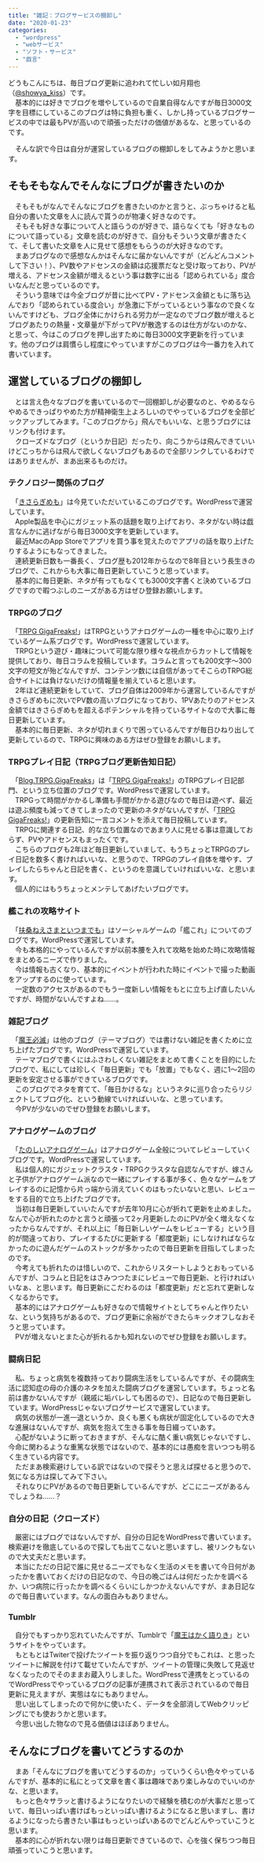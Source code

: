 ```yaml
---
title: "雑記：ブログサービスの棚卸し"
date: "2020-01-23"
categories: 
  - "wordpress"
  - "webサービス"
  - "ソフト・サービス"
  - "戯言"
---
```


どうもこんにちは、毎日ブログ更新に追われて忙しい如月翔也（[@showya\_kiss](http://twitter.com/showya_kiss)）です。  
　基本的には好きでブログを増やしているので自業自得なんですが毎日3000文字を目標にしているこのブログは特に負担も重く、しかし持っているブログサービスの中では最もPVが高いので頑張っただけの価値があるな、と思っているのです。  
  
　そんな訳で今日は自分が運営しているブログの棚卸しをしてみようかと思います。  

## そもそもなんでそんなにブログが書きたいのか

　そもそもがなんでそんなにブログを書きたいのかと言うと、ぶっちゃけると私自分の書いた文章を人に読んで貰うのが物凄く好きなのです。  
　そもそも好きな事について人と語らうのが好きで、語らなくても「好きなものについて語っている」文章を読むのが好きで、自分もそういう文章が書きたくて、そして書いた文章を人に見せて感想をもらうのが大好きなのです。  
　まあブログなので感想なんかはそんなに届かないんですが（どんどんコメントして下さい！）、PV数やアドセンスの金額は応援票だなと受け取っており、PVが増える、アドセンス金額が増えるという事は数字に出る「認められている」度合いなんだと思っているのです。  
　そういう意味では今全ブログが昔に比べてPV・アドセンス金額ともに落ち込んでおり「認められている度合い」が急激に下がっているという事なので良くないんですけども、ブログ全体にかけられる労力が一定なのでブログ数が増えるとブログあたりの熱量・文章量が下がってPVが散逸するのは仕方がないのかな、と思って、今はこのブログを押し出すために毎日3000文字更新を行っています。他のブログは肩慣らし程度にやっていますがこのブログは今一番力を入れて書いています。  

## 運営しているブログの棚卸し

　とは言え色々なブログを書いているので一回棚卸しが必要なのと、やめるならやめるできっぱりやめた方が精神衛生上よろしいのでやっているブログを全部ピックアップしてみます。「このブログから」飛んでもいいな、と思うブログにはリンクも付けます。  
　クローズドなブログ（というか日記）だったり、向こうからは飛んできていいけどこっちからは飛んで欲しくないブログもあるので全部リンクしているわけではありませんが、まあ出来るものだけ。  

### テクノロジー関係のブログ

　「[きさらぎめも](https://techblog.show-ya.blue)」は今見ていただいているこのブログです。WordPressで運営しています。  
　Apple製品を中心にガジェット系の話題を取り上げており、ネタがない時は戯言なんかに逃げながら毎日3000文字を更新しています。  
　最近MacのApp Storeでアプリを買う事を覚えたのでアプリの話を取り上げたりするようにもなってきました。  
　連続更新日数も一番長く、ブログ歴も2012年からなので8年目という長生きのブログで、これからも大事に毎日更新していこうと思っています。  
　基本的に毎日更新、ネタが有ってもなくても3000文字書くと決めているブログですので暇つぶしのニーズがある方はぜひ登録お願いします。  

### TRPGのブログ

　「[TRPG GigaFreaks!](https://trpg.gigafreaks.com)」はTRPGというアナログゲームの一種を中心に取り上げているゲーム系ブログです。WordPressで運営しています。  
　TRPGという遊び・趣味について可能な限り様々な視点からカットして情報を提供しており、毎日コラムを投稿しています。コラムと言っても200文字〜300文字の短文が殆どなんですが、コンテンツ数には自信があってそこらのTRPG総合サイトには負けないだけの情報量を揃えていると思います。  
　2年ほど連続更新をしていて、ブログ自体は2009年から運営しているんですがきさらぎめもに次いでPV数の高いブログになっており、1PVあたりのアドセンス金額ではきさらぎめもを超えるポテンシャルを持っているサイトなので大事に毎日更新しています。  
　基本的に毎日更新、ネタが切れまくりで困っているんですが毎日ひねり出して更新しているので、TRPGに興味のある方はぜひ登録をお願いします。  

### TRPGプレイ日記（TRPGブログ更新告知日記）

　「[Blog.TRPG.GigaFreaks](https://blog.trpg.gigafreaks.com)」は「[TRPG GigaFreaks!](https://trpg.gigafreaks.com)」のTRPGプレイ日記部門、という立ち位置のブログです。WordPressで運営しています。  
　TRPGって時間がかかるし準備も手間がかかる遊びなので毎日は遊べず、最近は遊ぶ頻度も減ってきてしまったので更新のネタがないんですが、「[TRPG GigaFreaks!](https://trpg.gigafreaks.com)」の更新告知に一言コメントを添えて毎日投稿しています。  
　TRPGに関連する日記、的な立ち位置なのであまり人に見せる事は意識しておらず、PVやアドセンスもまったくです。  
　こちらのブログも2年ほど毎日更新していまして、もうちょっとTRPGのプレイ日記を数多く書ければいいな、と思うので、TRPGのプレイ自体を増やす、プレイしたらちゃんと日記を書く、というのを意識していければいいな、と思います。  
　個人的にはもうちょっとメンテしてあげたいブログです。  

### 艦これの攻略サイト

　「[扶桑ねえさまといつまでも](https://kancolle.show-ya.blue/)」はソーシャルゲームの「艦これ」についてのブログです。WordPressで運営しています。  
　今も本格的にやっているんですが以前本腰を入れて攻略を始めた時に攻略情報をまとめるニーズで作りました。  
　今は情報も古くなり、基本的にイベントが行われた時にイベントで撮った動画をアップするのに使っています。  
　一定数のアクセスがあるのでもう一度新しい情報をもとに立ち上げ直したいんですが、時間がないんですよね……。  

### 雑記ブログ

　「[魔王必滅](https://devil.show-ya.blue/)」は他のブログ（テーマブログ）では書けない雑記を書くために立ち上げたブログです。WordPressで運営しています。  
　テーマブログで書くにはふさわしくない雑記をまとめて書くことを目的にしたブログで、私にしては珍しく「毎日更新」でも「放置」でもなく、週に1〜2回の更新を安定させる事ができているブログです。  
　このブログでネタを育てて、「毎日かけるな」というネタに巡り合ったらリジェクトしてブログ化、という動線でいければいいな、と思っています。  
　今PVが少ないのでぜひ登録をお願いします。  

### アナログゲームのブログ

　「[たのしいアナログゲーム](https://analoggame.gigafreaks.com/)」はアナログゲーム全般についてレビューしていくブログです。WordPressで運営しています。  
　私は個人的にガジェットクラスタ・TRPGクラスタな自認なんですが、嫁さんと子供がアナログゲーム派なので一緒にプレイする事が多く、色々なゲームをプレイするのに記憶から片っ端から消えていくのはもったいないと思い、レビューをする目的で立ち上げたブログです。  
　当初は毎日更新していいたんですが去年10月に心が折れて更新を止めました。なんで心が折れたのかと言うと頑張って2ヶ月更新したのにPVが全く増えなくなったからなんですが、それ以上に「毎日新しいゲームをレビューする」という目的が間違っており、プレイするたびに更新する「都度更新」にしなければならなかったのに遊んだゲームのストックが多かったので毎日更新を目指してしまったのです。  
　今考えても折れたのは惜しいので、これからリスタートしようとおもっているんですが、コラムと日記をはさみつつたまにレビューで毎日更新、と行ければいいなぁ、と思います。毎日更新にこだわるのは「都度更新」だと忘れて更新しなくなるからです。  
　基本的にはアナログゲームも好きなので情報サイトとしてちゃんと作りたいな、という気持ちがあるので、ブログ更新に余裕ができたらキックオフしなおそうと思っています。  
　PVが増えないとまた心が折れるかも知れないのでぜひ登録をお願いします。  

### 闘病日記

　私、ちょっと病気を複数持っており闘病生活をしているんですが、その闘病生活に認知症の母の介護のネタを加えた闘病ブログを運営しています。ちょっと名前は書かないんですが（親戚に垢バレしても困るので）、日記なので毎日更新しています。WordPressじゃないブログサービスで運営しています。  
　病気の状態が一進一退というか、良くも悪くも病状が固定化しているので大きな進展はないんですが、病気を抱えて生きる事を毎日綴っていあす。  
　心配がないように断っておきますが、そんなに酷く重い病気じゃないですし、今命に関わるような重篤な状態ではないので、基本的には愚痴を言いつつも明るく生きている内容です。  
　ただまあ検索避けしている訳ではないので探そうと思えば探せると思うので、気になる方は探してみて下さい。  
　それなりにPVがあるので毎日更新しているんですが、どこにニーズがあるんでしょうね……？  

### 自分の日記（クローズド）

　厳密にはブログではないんですが、自分の日記をWordPressで書いています。検索避けを徹底しているので探しても出てこないと思いますし、被リンクもないので大丈夫だと思います。  
　本当にただの日記で誰に見せるニーズでもなく生活のメモを書いて今日何があったかを書いておくだけの日記なので、今日の晩ごはんは何だったかを調べるか、いつ病院に行ったかを調べるくらいにしかつかえないんですが、まあ日記なので毎日書いています。なんの面白みもありません。  

### Tumblr

　自分でもすっかり忘れていたんですが、Tumblrで「[魔王はかく語りき](https://show-ya.tumblr.com/)」というサイトをやっています。  
　もともとはTwiterで投げたツイートを振り返りつつ自分でもこれは、と思ったツイートに解説を付けて載せていたんですが、ツイートの管理に失敗して見返せなくなったのでそのままお蔵入りしました。WordPressで連携をとっているのでWordPressでやっているブログの記事が連携されて表示されているので毎日更新に見えますが、実態はなにもありません。  
　思い出してしまったので何かに使いたく、データを全部消してWebクリッピングにでも使おうかと思います。  
　今思い出した物なので見る価値はほぼありません。  

## そんなにブログを書いてどうするのか

　まあ「そんなにブログを書いてどうするのか」っていうくらい色々やっているんですが、基本的に私にとって文章を書く事は趣味であり楽しみなのでいいのかな、と思います。  
　もっと色々サラッと書けるようになりたいので経験を積むのが大事だと思っていて、毎日いっぱい書けばもっといっぱい書けるようになると思いますし、書けるようになったら書きたい事はもっといっぱいあるのでどんどんやっていこうと思います。  
　基本的に心が折れない限りは毎日更新できているので、心を強く保ちつつ毎日頑張っていこうと思います。
